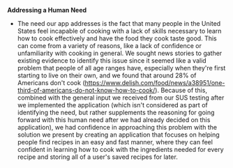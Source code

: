 **Addressing a Human Need**  
- The need our app addresses is the fact that many people in the United States feel incapable of cooking with a lack of skills necessary to learn how to cook effectively and have the food they cook taste good. This can come from a variety of reasons, like a lack of confidence or unfamiliarity with cooking in general. We sought news stories to gather existing evidence to identify this issue since it seemed like a valid problem that people of all age ranges have, especially when they're first starting to live on their own, and we found that around 28% of Americans don't cook (https://www.delish.com/food/news/a38951/one-third-of-americans-do-not-know-how-to-cook/). Because of this, combined with the general input we received from our SUS testing after we implemented the application (which isn't considered as part of identifying the need, but rather supplements the reasoning for going forward with this human need after we had already decided on this application), we had confidence in approaching this problem with the solution we present by creating an application that focuses on helping people find recipes in an easy and fast manner, where they can feel confident in learning how to cook with the ingredients needed for every recipe and storing all of a user's saved recipes for later.